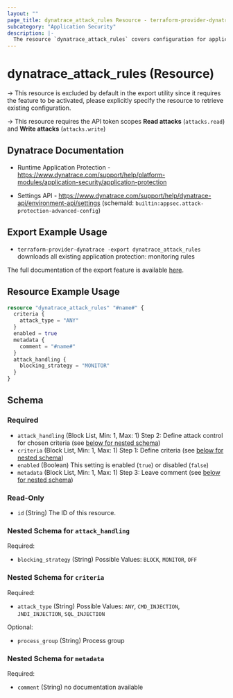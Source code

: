 ```yaml
---
layout: ""
page_title: dynatrace_attack_rules Resource - terraform-provider-dynatrace"
subcategory: "Application Security"
description: |-
  The resource `dynatrace_attack_rules` covers configuration for application protection: monitoring rules
---
```


# dynatrace_attack_rules (Resource)

-> This resource is excluded by default in the export utility since it requires the feature to be activated, please explicitly specify the resource to retrieve existing configuration.

-> This resource requires the API token scopes **Read attacks** (`attacks.read`) and **Write attacks** (`attacks.write`)

## Dynatrace Documentation

- Runtime Application Protection - https://www.dynatrace.com/support/help/platform-modules/application-security/application-protection

- Settings API - https://www.dynatrace.com/support/help/dynatrace-api/environment-api/settings (schemaId: `builtin:appsec.attack-protection-advanced-config`)

## Export Example Usage

- `terraform-provider-dynatrace -export dynatrace_attack_rules` downloads all existing application protection: monitoring rules

The full documentation of the export feature is available [here](https://registry.terraform.io/providers/dynatrace-oss/dynatrace/latest/docs/guides/export-v2).

## Resource Example Usage

```terraform
resource "dynatrace_attack_rules" "#name#" {
  criteria {
    attack_type = "ANY"
  }
  enabled = true
  metadata {
    comment = "#name#"
  }
  attack_handling {
    blocking_strategy = "MONITOR"
  }
}
```

<!-- schema generated by tfplugindocs -->
## Schema

### Required

- `attack_handling` (Block List, Min: 1, Max: 1) Step 2: Define attack control for chosen criteria (see [below for nested schema](#nestedblock--attack_handling))
- `criteria` (Block List, Min: 1, Max: 1) Step 1: Define criteria (see [below for nested schema](#nestedblock--criteria))
- `enabled` (Boolean) This setting is enabled (`true`) or disabled (`false`)
- `metadata` (Block List, Min: 1, Max: 1) Step 3: Leave comment (see [below for nested schema](#nestedblock--metadata))

### Read-Only

- `id` (String) The ID of this resource.

<a id="nestedblock--attack_handling"></a>
### Nested Schema for `attack_handling`

Required:

- `blocking_strategy` (String) Possible Values: `BLOCK`, `MONITOR`, `OFF`


<a id="nestedblock--criteria"></a>
### Nested Schema for `criteria`

Required:

- `attack_type` (String) Possible Values: `ANY`, `CMD_INJECTION`, `JNDI_INJECTION`, `SQL_INJECTION`

Optional:

- `process_group` (String) Process group


<a id="nestedblock--metadata"></a>
### Nested Schema for `metadata`

Required:

- `comment` (String) no documentation available
 